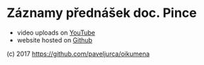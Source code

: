 # Záznamy přednášek doc. Pince

* video uploads on [YouTube](https://www.youtube.com/channel/UCEQZNCGGr2SgUb3LNp0-qaA/playlists)
* website hosted on [Github](https://github.com/oikumena/oikumena.github.io)

(c) 2017 https://github.com/paveljurca/oikumena
